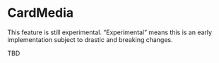# CardMedia

<div class="callout callout-alert">
This feature is still experimental. “Experimental” means this is an early implementation subject to drastic and breaking changes.
</div>

TBD
